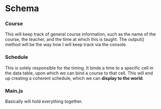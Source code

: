 # Schema

### Course

This will keep track of general course information, such as the name of the course, the teacher, and the time at which this is taught. 
The output() method will be the way how I will keep track via the console.

### Schedule

This is solely responsible for the timing. It binds a time to a specific cell in the data table, upon which we can bind a course to that cell. This will end up creating a coherent schedule, which we can **display to the world**.

### Main.js

Basically will hold everything together.